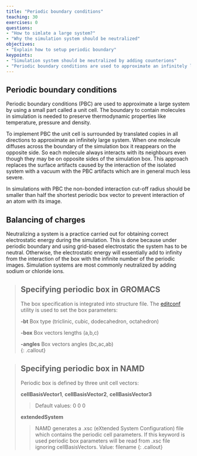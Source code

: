 ```yaml
---
title: "Periodic boundary conditions"
teaching: 30
exercises: 0
questions:
- "How to simlate a large system?"
- "Why the simulation system should be neutralized"
objectives:
- "Explain how to setup periodic boundary"
keypoints:
- "Simulation system should be neutralized by adding counterions"
- "Periodic boundary conditions are used to approximate an infinitely large system"
---
```


## Periodic boundary conditions
Periodic boundary conditions (PBC) are used to approximate a large system by using a small part called a unit cell. The boundary to contain molecules in simulation is needed to preserve thermodynamic properties like temperature, pressure and density.

To implement PBC the unit cell is surrounded by translated copies in all directions to approximate an infinitely large system. When one molecule diffuses across the boundary of the simulation box it reappears on the opposite side. So each molecule always interacts with its neighbours even though they may be on opposite sides of the simulation box. This approach replaces the surface artifacts caused by the interaction of the isolated system with a vacuum with the PBC artifacts which are in general much less severe.

In simulations with PBC the non-bonded interaction cut-off radius should be smaller than half the shortest periodic box vector to prevent interaction of an atom with its image.

## Balancing of charges
Neutralizing a system is a practice carried out for obtaining correct electrostatic energy during the simulation. This is done because under periodic boundary and using grid-based electrostatic the system has to be neutral. Otherwise, the electrostatic energy will essentially add to infinity from the interaction of the box with the infinite number of the periodic images. Simulation systems are most commonly neutralized by adding sodium or chloride ions.

> ## Specifying periodic box in GROMACS
> The box specification is integrated into structure file. The [editconf](http://manual.gromacs.org/archive/5.0/programs/gmx-editconf.html) utility is used to set the box parameters:
>
> **-bt**  Box type (triclinic, cubic, dodecahedron, octahedron)<br>
>
> **-box** Box vectors lengths (a,b,c)<br>
>
> **-angles** Box vectors angles   (bc,ac,ab)<br>
{: .callout}

> ## Specifying periodic box in NAMD
> Periodic box is defined by three unit cell vectors:
>
> **cellBasisVector1**, **cellBasisVector2**, **cellBasisVector3**
>>
>> Default values: 0 0 0
>
> **extendedSystem**
>> NAMD generates a .xsc (eXtended System Configuration) file which contains the periodic cell parameters. If this keyword is used periodic box parameters will be read from .xsc file ignoring cellBasisVectors.
>>Value: filename
{: .callout}
